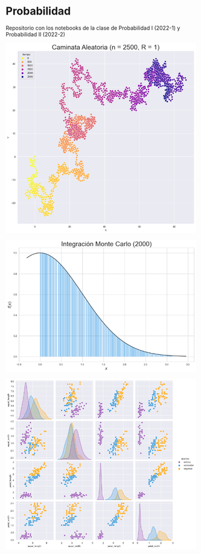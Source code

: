# Probabilidad
Repositorio con los notebooks de la clase de Probabilidad I (2022-1) y Probabilidad II (2022-2)


<p align="center">
   <img src="https://raw.githubusercontent.com/ArathReyes/Probabilidad/main/gallery/rw.png"/>
</p>


<p align="center">
   <img src="https://raw.githubusercontent.com/ArathReyes/Probabilidad/main/gallery/montint.png"/>
</p>


<p align="center">
   <img src="https://raw.githubusercontent.com/ArathReyes/Probabilidad/main/gallery/displot.png"/>
</p>
